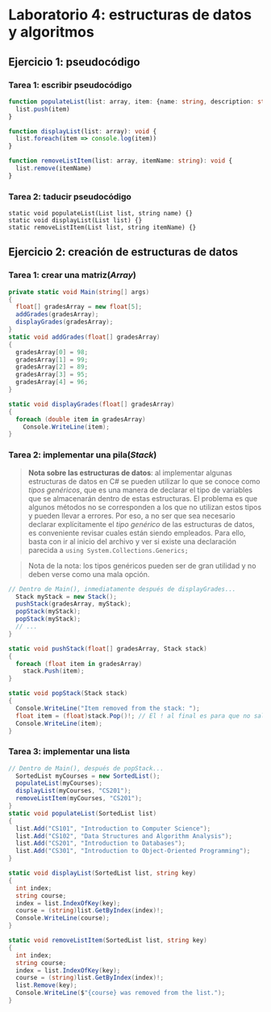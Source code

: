 # Laboratorio 4: estructuras de datos y algoritmos

## Ejercicio 1: pseudocódigo

### Tarea 1: escribir pseudocódigo

```ts
function populateList(list: array, item: {name: string, description: string}): void {
  list.push(item)
}

function displayList(list: array): void {
  list.foreach(item => console.log(item))
}

function removeListItem(list: array, itemName: string): void {
  list.remove(itemName)
}
```

### Tarea 2: taducir pseudocódigo

```chsarp
static void populateList(List list, string name) {}
static void displayList(List list) {}
static removeListItem(List list, string itemName) {}
```

## Ejercicio 2: creación de estructuras de datos

### Tarea 1: crear una matriz(*Array*)

```csharp
private static void Main(string[] args)
{
  float[] gradesArray = new float[5];
  addGrades(gradesArray);
  displayGrades(gradesArray);
}
static void addGrades(float[] gradesArray)
{
  gradesArray[0] = 98;
  gradesArray[1] = 99;
  gradesArray[2] = 89;
  gradesArray[3] = 95;
  gradesArray[4] = 96;
}

static void displayGrades(float[] gradesArray)
{
  foreach (double item in gradesArray)
    Console.WriteLine(item);
}
```

### Tarea 2: implementar una pila(*Stack*)

> **Nota sobre las estructuras de datos**: al implementar algunas estructuras de datos en C# se pueden utilizar lo que se conoce como *tipos genéricos*, que es una manera de declarar el tipo de variables que se almacenarán dentro de estas estructuras. El problema es que algunos métodos no se corresponden a los que no utilizan estos tipos y pueden llevar a errores. Por eso, a no ser que sea necesario declarar explícitamente el *tipo genérico* de las estructuras de datos, es conveniente revisar cuales están siendo empleados. Para ello, basta con ir al inicio del archivo y ver si existe una declaración parecida a <code>using System.Collections.Generics;</code>

> Nota de la nota: los tipos genéricos pueden ser de gran utilidad y no deben verse como una mala opción.

```csharp
// Dentro de Main(), inmediatamente después de displayGrades...
  Stack myStack = new Stack();
  pushStack(gradesArray, myStack);
  popStack(myStack);
  popStack(myStack);
  // ...
}

static void pushStack(float[] gradesArray, Stack stack)
{
  foreach (float item in gradesArray)
    stack.Push(item);
}

static void popStack(Stack stack)
{
  Console.WriteLine("Item removed from the stack: ");
  float item = (float)stack.Pop()!; // El ! al final es para que no salga el subrayado verde
  Console.WriteLine(item);
}
```

### Tarea 3: implementar una lista

```csharp
// Dentro de Main(), después de popStack...
  SortedList myCourses = new SortedList();
  populateList(myCourses);
  displayList(myCourses, "CS201");
  removeListItem(myCourses, "CS201");
}
static void populateList(SortedList list)
{
  list.Add("CS101", "Introduction to Computer Science");
  list.Add("CS102", "Data Structures and Algorithm Analysis");
  list.Add("CS201", "Introduction to Databases");
  list.Add("CS301", "Introduction to Object-Oriented Programming");
}

static void displayList(SortedList list, string key)
{
  int index;
  string course;
  index = list.IndexOfKey(key);
  course = (string)list.GetByIndex(index)!;
  Console.WriteLine(course);
}

static void removeListItem(SortedList list, string key)
{
  int index;
  string course;
  index = list.IndexOfKey(key);
  course = (string)list.GetByIndex(index)!;
  list.Remove(key);
  Console.WriteLine($"{course} was removed from the list.");
}
```
